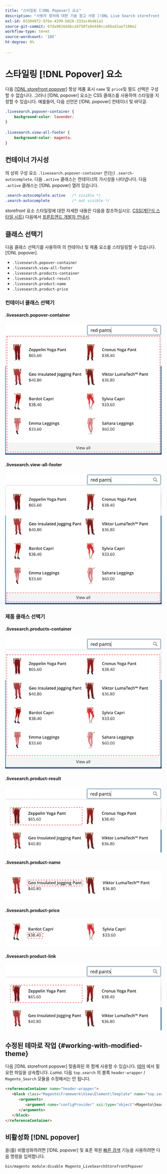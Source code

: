 ```yaml
---
title: "스타일링 [!DNL Popover] 요소"
description: "사용자 정의에 대한 기술 참고 사항 [!DNL Live Search storefront popover]"
exl-id: 033049f2-976e-4299-b026-333ac4b481a3
source-git-commit: 67da9016d4bca9750fa9e440cce08ad1ae7100e2
workflow-type: tm+mt
source-wordcount: '185'
ht-degree: 0%

---
```


# 스타일링 [!DNL Popover] 요소

다음 [[!DNL storefront popover]](storefront-popover.md) 항상 제품 표시 `name` 및 `price`및 필드 선택은 구성할 수 없습니다. 그러나 [!DNL popover] 요소는 CSS 클래스를 사용하여 스타일을 지정할 수 있습니다. 예를들어, 다음 선언은 [!DNL popover] 컨테이너 및 바닥글.

```css
.livesearch.popover-container {
    background-color: lavender;
}

.livesearch.view-all-footer {
    background-color: magenta;
}
```

## 컨테이너 가시성

의 상위 구성 요소 `.livesearch.popover-container` 은(는) `.search-autocomplete`.  다음 `.active` 클래스는 컨테이너의 가시성을 나타냅니다. 다음 `.active` 클래스는 [!DNL popover] 열려 있습니다.

```css
.search-autocomplete.active   /* visible */
.search-autocomplete          /* not visible */
```

storefront 요소 스타일링에 대한 자세한 내용은 다음을 참조하십시오. [CSS(계단식 스타일 시트)](https://developer.adobe.com/commerce/frontend-core/guide/css/) 다음에서 [프론트엔드 개발자 안내서](https://developer.adobe.com/commerce/frontend-core/guide/).

## 클래스 선택기

다음 클래스 선택기를 사용하여 의 컨테이너 및 제품 요소를 스타일링할 수 있습니다. [!DNL popover].

* `.livesearch.popover-container`
* `.livesearch.view-all-footer`
* `.livesearch.products-container`
* `.livesearch.product-result`
* `.livesearch.product-name`
* `.livesearch.product-price`

### 컨테이너 클래스 선택기

#### .livesearch.popover-container

![[!DNL Popover] 컨테이너](assets/livesearch-popover-container.png)

#### .livesearch.view-all-footer

![모든 바닥글 보기](assets/livesearch-view-all-footer.png)

### 제품 클래스 선택기

#### .livesearch.products-container

![제품 컨테이너](assets/livesearch-product-container.png)

#### .livesearch.product-result

![제품 결과](assets/livesearch-product-result.png)

#### .livesearch.product-name

![제품 이름](assets/livesearch-product-name.png)

#### .livesearch.product-price

![제품 가격](assets/livesearch-product-price.png)

#### .livesearch product-link

![제품 결과](assets/livesearch-product-link.png)

## 수정된 테마로 작업 {#working-with-modified-theme}

다음 [!DNL storefront popover] 맞춤화된 와 함께 사용할 수 있습니다. [테마](https://developer.adobe.com/commerce/frontend-core/guide/themes/) 에서 필요한 파일을 상속합니다. *Luma*. 다음 `top.search` 의 블록 `header-wrapper` / `Magento_Search` 모듈을 수정해서는 안 됩니다.

```html
<referenceContainer name="header-wrapper">
   <block class="Magento\Framework\View\Element\Template" name="top.search" as="topSearch" template="Magento_Search::form.mini.phtml">
      <arguments>
         <argument name="configProvider" xsi:type="object">Magento\Search\ViewModel\ConfigProvider</argument>
      </arguments>
   </block>
</referenceContainer>
```

## 비활성화 [!DNL popover]

을(를) 비활성화하려면 [!DNL popover] 및 표준 복원 [빠른 검색](https://experienceleague.adobe.com/docs/commerce-admin/catalog/catalog/search/search.html#quick-search) 기능을 사용하려면 다음 명령을 입력합니다.

```bash
bin/magento module:disable Magento_LiveSearchStorefrontPopover
```
